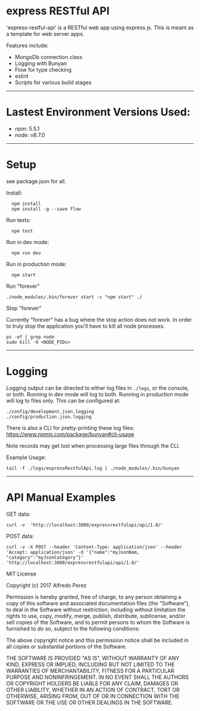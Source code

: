 # express RESTful API
'express-restful-api' is a RESTful web app using express js. This is meant as a template for web server apps. 

Features include:
 - MongoDb connection class
 - Logging with Bunyan
 - Flow for type checking
 - eslint
 - Scripts for various build stages

---
# Lastest Environment Versions Used:
- npm: 5.5.1
- node: v8.7.0

---
# Setup 
see package.json for all.

Install:
```
  npm install
  npm install -g --save flow
```

Run tests:
```
  npm test
```

Run in dev mode:
```
  npm run dev
```
  
Run in production mode:
```
  npm start
```

Run "forever"
```
./node_modules/.bin/forever start -c "npm start" ./
```

Stop "forever"

Currently "forever" has a bug where the stop action does not work.  In order to truly stop the application you'll have to kill all node processes.
```
ps -ef | grep node
sudo kill -9 <NODE_PIDs> 
```

---
# Logging
Logging output can be directed to either log files in ```./logs```, or the console, or both. Running in dev mode will log to both. Running in production mode will log to files only.  This can be configured at:
```
./config/development.json.logging
./config/production.json.logging
```

There is also a CLI for pretty-printing these log files:
https://www.npmjs.com/package/bunyan#cli-usage

Note records may get lost when processing large files through the CLI.

Example Usage:
```
tail -f ./logs/expressRestfulApi.log | ./node_modules/.bin/bunyan
```

---
# API Manual Examples
GET data:
```
curl -v  'http://localhost:3000/expressrestfulapi/api/1.0/'
```

POST data:
```
curl -v -X POST --header 'Content-Type: application/json' --header 'Accept: application/json' -d '{"name":"myJsonNam, "category":"myJsonCategory"}' 'http://localhost:3000/expressrestfulapi/api/1.0/'
```



MIT License

Copyright (c) 2017 Alfredo Perez

Permission is hereby granted, free of charge, to any person obtaining a copy
of this software and associated documentation files (the "Software"), to deal
in the Software without restriction, including without limitation the rights
to use, copy, modify, merge, publish, distribute, sublicense, and/or sell
copies of the Software, and to permit persons to whom the Software is
furnished to do so, subject to the following conditions:

The above copyright notice and this permission notice shall be included in all
copies or substantial portions of the Software.

THE SOFTWARE IS PROVIDED "AS IS", WITHOUT WARRANTY OF ANY KIND, EXPRESS OR
IMPLIED, INCLUDING BUT NOT LIMITED TO THE WARRANTIES OF MERCHANTABILITY,
FITNESS FOR A PARTICULAR PURPOSE AND NONINFRINGEMENT. IN NO EVENT SHALL THE
AUTHORS OR COPYRIGHT HOLDERS BE LIABLE FOR ANY CLAIM, DAMAGES OR OTHER
LIABILITY, WHETHER IN AN ACTION OF CONTRACT, TORT OR OTHERWISE, ARISING FROM,
OUT OF OR IN CONNECTION WITH THE SOFTWARE OR THE USE OR OTHER DEALINGS IN THE
SOFTWARE.